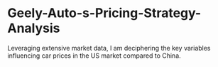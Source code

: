 # Geely-Auto-s-Pricing-Strategy-Analysis
Leveraging extensive market data, I am deciphering the key variables influencing car prices in the US market compared to China.
